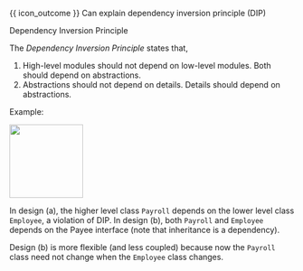 <span id="prereqs"></span>

<span id="outcomes">{{ icon_outcome }} Can explain dependency inversion principle (DIP)</span>

<span id="title">Dependency Inversion Principle</span>

<div id="body">

The _Dependency Inversion Principle_ states that,

1. High-level modules should not depend on low-level modules. Both should depend on abstractions.
2. Abstractions should not depend on details. Details should depend on abstractions.

<tip-box>

Example:

<img src="{{baseUrl}}/principles/dependencyInversionPrinciple/images/payrollEmployee.png" height="130" />
<p/>

In design (a), the higher level class `Payroll` depends on the lower level class `Employee`, a violation of DIP. In design (b), both `Payroll` and `Employee` depends on the Payee interface (note that inheritance is a dependency).

Design (b) is more flexible (and less coupled) because now the `Payroll` class need not change when the `Employee` class changes.

</tip-box>

</div>

<div id="extras">

<include src="exercises.md" />

</div>